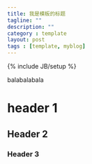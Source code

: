 ```yaml
---
title: 我是模板的标题
tagline: ""
description: ""
category : template
layout: post
tags : [template, myblog]
---
```

{% include JB/setup %}

balabalabala


# header 1

## Header 2

### Header 3

